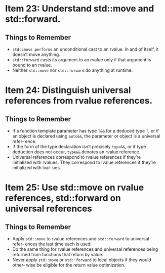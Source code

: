 # Item 23: Understand std::move and std::forward.
## Things to Remember
* `std::move performs` an unconditional cast to an rvalue. In and of itself, it
doesn’t move anything.
* `std::forward` casts its argument to an rvalue only if that argument is bound
to an rvalue.
* Neither `std::move` nor `std::forward` do anything at runtime.

# Item 24: Distinguish universal references from rvalue references.
## Things to Remember
* If a function template parameter has type `T&&` for a deduced type `T`, or if an
object is declared using `auto&&`, the parameter or object is a universal refer‐
ence.
* If the form of the type declaration isn’t precisely `type&&`, or if type deduction
does not occur, `type&&` denotes an rvalue reference.
* Universal references correspond to rvalue references if they’re initialized with
rvalues. They correspond to lvalue references if they’re initialized with lval‐
ues.

# Item 25: Use std::move on rvalue references, std::forward on universal references
## Things to Remember
* Apply `std::move` to rvalue references and `std::forward` to universal refer‐
ences the last time each is used.
* Do the same thing for rvalue references and universal references being
returned from functions that return by value.
* Never apply `std::move` or `std::forward` to local objects if they would other‐
wise be eligible for the return value optimization.